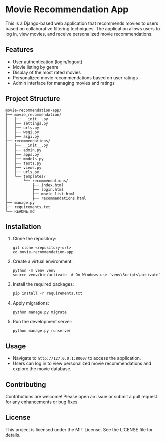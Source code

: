 # Movie Recommendation App

This is a Django-based web application that recommends movies to users based on collaborative filtering techniques. The application allows users to log in, view movies, and receive personalized movie recommendations.

## Features

- User authentication (login/logout)
- Movie listing by genre
- Display of the most rated movies
- Personalized movie recommendations based on user ratings
- Admin interface for managing movies and ratings

## Project Structure

```
movie-recommendation-app/
├── movie_recommendation/
│   ├── __init__.py
│   ├── settings.py
│   ├── urls.py
│   ├── wsgi.py
│   ├── asgi.py
├── recommendations/
│   ├── __init__.py
│   ├── admin.py
│   ├── apps.py
│   ├── models.py
│   ├── tests.py
│   ├── views.py
│   ├── urls.py
│   └── templates/
│       └── recommendations/
│           ├── index.html
│           ├── login.html
│           ├── movie_list.html
│           ├── recommendations.html
├── manage.py
├── requirements.txt
└── README.md
```

## Installation

1. Clone the repository:
   ```
   git clone <repository-url>
   cd movie-recommendation-app
   ```

2. Create a virtual environment:
   ```
   python -m venv venv
   source venv/bin/activate  # On Windows use `venv\Scripts\activate`
   ```

3. Install the required packages:
   ```
   pip install -r requirements.txt
   ```

4. Apply migrations:
   ```
   python manage.py migrate
   ```

5. Run the development server:
   ```
   python manage.py runserver
   ```

## Usage

- Navigate to `http://127.0.0.1:8000/` to access the application.
- Users can log in to view personalized movie recommendations and explore the movie database.

## Contributing

Contributions are welcome! Please open an issue or submit a pull request for any enhancements or bug fixes.

## License

This project is licensed under the MIT License. See the LICENSE file for details.